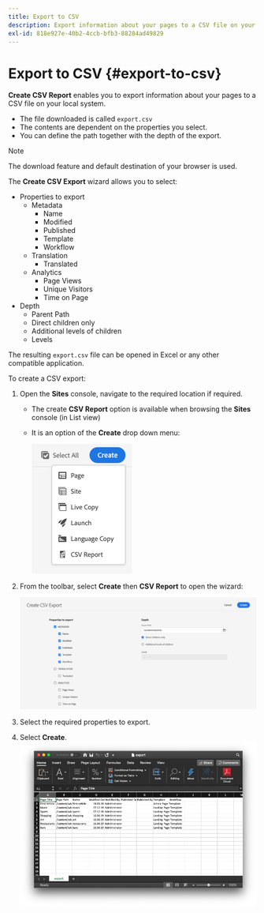 ```yaml
---
title: Export to CSV
description: Export information about your pages to a CSV file on your local system
exl-id: 818e927e-40b2-4ccb-bfb3-88284ad49829
---
```

# Export to CSV {#export-to-csv}

**Create CSV Report** enables you to export information about your pages to a CSV file on your local system.

* The file downloaded is called `export.csv`
* The contents are dependent on the properties you select.
* You can define the path together with the depth of the export.

>[!NOTE]
>
>The download feature and default destination of your browser is used.

The **Create CSV Export** wizard allows you to select:

* Properties to export
  * Metadata
    * Name
    * Modified
    * Published
    * Template
    * Workflow
  * Translation
    * Translated
  * Analytics
    * Page Views
    * Unique Visitors
    * Time on Page
* Depth
  * Parent Path
  * Direct children only
  * Additional levels of children
  * Levels

The resulting `export.csv` file can be opened in Excel or any other compatible application.

To create a CSV export:

1. Open the **Sites** console, navigate to the required location if required.
   * The create **CSV Report** option is available when browsing the **Sites** console (in List view)
   * It is an option of the **Create** drop down menu:

     ![Create CSV option](/help/sites-cloud/authoring/assets/csv-create.png)

1. From the toolbar, select **Create** then **CSV Report** to open the wizard:

   ![CSV export options](/help/sites-cloud/authoring/assets/csv-options.png)

1. Select the required properties to export.
1. Select **Create**.
   ![Resulting CSV export in Excel](/help/sites-cloud/authoring/assets/csv-example.png)
